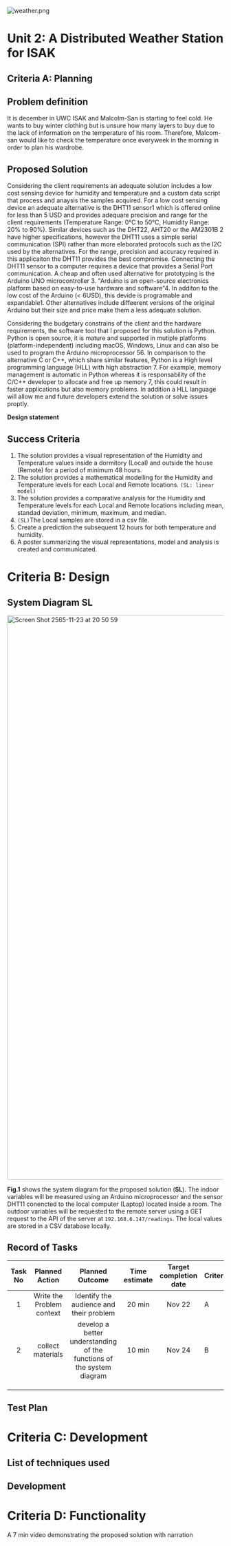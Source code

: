 ![weather.png](https://github.com/loogmaii/Project_2_Mai_Jana/blob/main/pooooh.gif)

# Unit 2: A Distributed Weather Station for ISAK

## Criteria A: Planning

## Problem definition

It is december in UWC ISAK and Malcolm-San is starting to feel cold. He wants to buy winter clothing but is unsure how many layers to buy due to the lack of information on the temperature of his room. Therefore, Malcom-san would like to check the temperature once everyweek in the morning in order to plan his wardrobe.

## Proposed Solution

Considering the client requirements an adequate solution includes a low cost sensing device for humidity and temperature and a custom data script that process and anaysis the samples acquired. For a low cost sensing device an adequate alternative is the DHT11 sensor1 which is offered online for less than 5 USD and provides adequare precision and range for the client requirements (Temperature Range: 0°C to 50°C, Humidity Range: 20% to 90%). Similar devices such as the DHT22, AHT20 or the AM2301B 2 have higher specifications, however the DHT11 uses a simple serial communication (SPI) rather than more eleborated protocols such as the I2C used by the alternatives. For the range, precision and accuracy required in this applicaiton the DHT11 provides the best compromise. Connecting the DHT11 sensor to a computer requires a device that provides a Serial Port communication. A cheap and often used alternative for prototyping is the Arduino UNO microcontroller 3. "Arduino is an open-source electronics platform based on easy-to-use hardware and software"4. In additon to the low cost of the Arduino (< 6USD), this devide is programable and expandable1. Other alternatives include diffeerent versions of the original Arduino but their size and price make them a less adequate solution.

Considering the budgetary constrains of the client and the hardware requirements, the software tool that I proposed for this solution is Python. Python is open source, it is mature and supported in mutiple platforms (platform-independent) including macOS, Windows, Linux and can also be used to program the Arduino microprocessor 56. In comparison to the alternative C or C++, which share similar features, Python is a High level programming language (HLL) with high abstraction 7. For example, memory management is automatic in Python whereas it is responsability of the C/C++ developer to allocate and free up memory 7, this could result in faster applications but also memory problems. In addition a HLL language will allow me and future developers extend the solution or solve issues proptly.




**Design statement**

[^1]: Industries, Adafruit. “DHT11 Basic Temperature-Humidity Sensor + Extras.” Adafruit Industries Blog RSS, https://www.adafruit.com/product/386. 
[^2]: Nelson, Carter. “Modern Replacements for DHT11 and dht22 Sensors.” Adafruit Learning System, https://learn.adafruit.com/modern-replacements-for-dht11-dht22-sensors/what-are-better-alternatives.   
[^3]:“How to Connect dht11 Sensor with Arduino Uno.” Arduino Project Hub, https://create.arduino.cc/projecthub/pibots555/how-to-connect-dht11-sensor-with-arduino-uno-f4d239.  
[^4]:Team, The Arduino. “What Is Arduino?: Arduino Documentation.” Arduino Documentation | Arduino Documentation, https://docs.arduino.cc/learn/starting-guide/whats-arduino.  

## Success Criteria

1. The solution provides a visual representation of the Humidity and Temperature values inside a dormitory (Local) and outside the house (Remote) for a period of minimum 48 hours. 
2. The solution provides a mathematical modelling for the Humidity and Temperature levels for each Local and Remote locations. ```(SL: linear model)```
3. The solution provides a comparative analysis for the Humidity and Temperature levels for each Local and Remote locations including mean, standad deviation, minimum, maximum, and median.
4. ```(SL)```The Local samples are stored in a csv file.
5. Create a prediction the subsequent 12 hours for both temperature and humidity.
6. A poster summarizing the visual representations, model and analysis is created and communicated.

# Criteria B: Design

## System Diagram **SL**

<img width="1312" alt="Screen Shot 2565-11-23 at 20 50 59" src="https://user-images.githubusercontent.com/111941936/203539941-27027bea-087c-42ac-acce-91a826433803.png">

**Fig.1** shows the system diagram for the proposed solution (**SL**). The indoor variables will be measured using an Arduino microprocessor and the sensor DHT11 conencted to the local computer (Laptop) located inside a room. The outdoor variables will be requested to the remote server using a GET request to the API of the server at ```192.168.6.147/readings```. The local values are stored in a CSV database locally.


## Record of Tasks
| Task No |       Planned Action      |                            Planned Outcome                            | Time estimate | Target completion date | Criterion |
|:-------:|:-------------------------:|:---------------------------------------------------------------------:|:-------------:|:----------------------:|-----------|
|    1    | Write the Problem context | Identify the audience and their problem                               | 20 min        | Nov 22                 | A         |
| 2       | collect materials         | develop a better understanding of the functions of the system diagram | 10 min        | Nov 24                 | B         |
|         |                           |                                                                       |               |                        |           |
|         |                           |                                                                       |               |                        |           |
|         |                           |                                                                       |               |                        |           |

## Test Plan

# Criteria C: Development

## List of techniques used

## Development


# Criteria D: Functionality

A 7 min video demonstrating the proposed solution with narration

